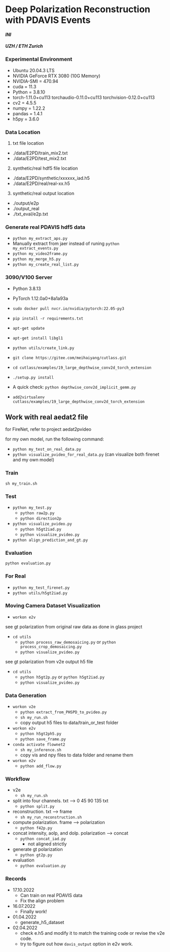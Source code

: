 # Deep Polarization Reconstruction with PDAVIS Events
#### _INI_ 
#### _UZH / ETH Zurich_

### Experimental Environment
- Ubuntu 20.04.3 LTS
- NVIDIA GeForce RTX 3080 (10G Memory)
- NVIDIA-SMI = 470.94
- cuda = 11.3
- Python = 3.8.10
- torch-1.11.0+cu113 torchaudio-0.11.0+cu113 torchvision-0.12.0+cu113
- cv2 = 4.5.5
- numpy = 1.22.2
- pandas = 1.4.1
- h5py = 3.6.0

### Data Location
1. txt file location
- ./data/E2PD/train_mix2.txt
- ./data/E2PD/test_mix2.txt

2. synthetic/real hdf5 file location
- ./data/E2PD/synthetic/xxxxxx_iad.h5
- ./data/E2PD/real/real-xx.h5

3. synthetic/real output location
- ./output/e2p
- ./output_real
- ./txt_eval/e2p.txt

### Generate real PDAVIS hdf5 data
- `python my_extract_aps.py`
- Manually extract from jaer instead of runing `python my_extract_events.py`
- `python my_video2frame.py`
- `python my_merge_h5.py`
- `python my_create_real_list.py`

### 3090/V100 Server
- Python 3.8.13
- PyTorch 1.12.0a0+8a1a93a

- `sudo docker pull nvcr.io/nvidia/pytorch:22.05-py3`
- `pip install -r requirements.txt`
- `apt-get update`
- `apt-get install libgl1`
- `python utils/create_link.py`

- `git clone https://gitee.com/meihaiyang/cutlass.git`
- `cd cutlass/examples/19_large_depthwise_conv2d_torch_extension`
- `./setup.py install`
- A quick check: `python depthwise_conv2d_implicit_gemm.py`
- `add2virtualenv cutlass/examples/19_large_depthwise_conv2d_torch_extension`

## Work with real aedat2 file
for FireNet, refer to project aedat2pvideo

for my own model, run the following command: 
- `python my_test_on_real_data.py`
- `python visualize_pvideo_for_real_data.py` (can visualize both firenet and my own model)


### Train
`sh my_train.sh`

### Test
- `python my_test.py`
  - `python raw2p.py`
  - `python direction2p`
- `python visualize_pvideo.py`
  - `python h5gt2iad.py`
  - `python visualize_pvideo.py`
- `python align_prediction_and_gt.py`

### Evaluation
`python evaluation.py`

### For Real
- `python my_test_firenet.py`
- `python utils/h5gt2iad.py`

### Moving Camera Dataset Visualization
- `workon e2v`

see gt polarization from original raw data as done in glass project
- `cd utils`
  - `python process_raw_demosaicing.py` or `python process_crop_demosaicing.py`
  - `python visualize_pvideo.py`

see gt polarization from v2e output h5 file
- `cd utils`
  - `python h5gt2p.py` or `python h5gt2iad.py`
  - `python visualize_pvideo.py`

### Data Generation

- `workon v2e`
  - `python extract_from_PHSPD_to_pvideo.py`
  - `sh my_run.sh`
  - copy output h5 files to data/train_or_test folder
- `workon e2v`
  - `python h5gt2ph5.py`
  - `python save_frame.py`
- `conda activate flownet2`
  - `sh my_inference.sh`
  - copy vis and npy files to data folder and rename them
- `workon e2v`
  - `python add_flow.py`

### Workflow

- v2e 
  - `sh my_run.sh`
- split into four channels. txt --> 0 45 90 135 txt 
  - `python split.py`
- reconstruction. txt --> frame 
  - `sh my_run_reconstruction.sh`
- compute polarization. frame --> polarization
  - `python f42p.py`
- concat intensity, aolp, and dolp. polarization --> concat
  - `python concat_iad.py`
    - not aligned strictly
- generate gt polarization
  - `python gt2p.py`
- evaluation
  - `python evaluation.py`

### Records
- 17.10.2022
  - Can train on real PDAVIS data
  - Fix the align problem
- 16.07.2022
  - Finally work!
- 01.04.2022
  - generate_h5_dataset
- 02.04.2022
  - check e.h5 and modify it to match the training code or revise the v2e code.
  - try to figure out how `davis_output` option in e2v work.

